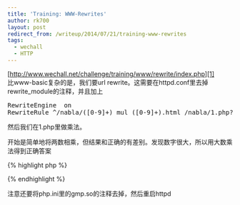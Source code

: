 ```yaml
---
title: 'Training: WWW-Rewrites'
author: rk700
layout: post
redirect_from: /writeup/2014/07/21/training-www-rewrites
tags:
  - wechall
  - HTTP
---
```

[http://www.wechall.net/challenge/training/www/rewrite/index.php][1]  
比www-basic复杂的是，我们要url rewrite。这需要在httpd.conf里去掉rewrite_module的注释，并且加上  
<pre>
RewriteEngine  on
RewriteRule ^/nabla/([0-9]+)_mul_([0-9]+).html /nabla/1.php?v1=$1&#038;v2=$2
</pre>
然后我们在1.php里做乘法。

开始是简单地将两数相乘，但结果和正确的有差别。发现数字很大，所以用大数乘法得到正确答案 

{% highlight php %}
<?php
$v1 = $_GET['v1'];
$v2 = $_GET['v2'];
$mul=gmp_mul($v1,$v2);

echo gmp_strval($mul);
?>
{% endhighlight %}

注意还要将php.ini里的gmp.so的注释去掉，然后重启httpd

 [1]: http://www.wechall.net/challenge/training/www/rewrite/index.php "http://www.wechall.net/challenge/training/www/rewrite/index.php"